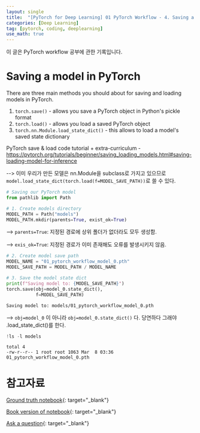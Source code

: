 ```yaml
---
layout: single
title:  "[PyTorch for Deep Learning] 01 PyTorch Workflow - 4. Saving a model in PyTorch"
categories: [Deep Learning]
tag: [pytorch, coding, deeplearning]
use_math: true
---
```


이 글은 PyTorch workflow 공부에 관한 기록입니다.


# Saving a model in PyTorch

There are three main methods you should about for saving and loading models in PyTorch.

1. `torch.save()` - allows you save a PyTorch object in Python's pickle format 
2. `torch.load()` - allows you load a saved PyTorch object
3. `torch.nn.Module.load_state_dict()` - this allows to load a model's saved state dictionary 

PyTorch save & load code tutorial + extra-curriculum - https://pytorch.org/tutorials/beginner/saving_loading_models.html#saving-loading-model-for-inference

--> 이미 우리가 만든 모델은 nn.Module을 subclass로 가지고 있으므로 `model.load_state_dict(torch.load(f=MODEL_SAVE_PATH))`로 쓸 수 있다.


```python
# Saving our PyTorch model
from pathlib import Path

# 1. Create models directory 
MODEL_PATH = Path("models")
MODEL_PATH.mkdir(parents=True, exist_ok=True)
```

--> `parents=True`: 지정된 경로에 상위 폴더가 없더라도 모두 생성함.

--> `exis_ok=True`: 지정된 경로가 이미 존재해도 오류를 발생시키지 않음.

```python
# 2. Create model save path
MODEL_NAME = "01_pytorch_workflow_model_0.pth"
MODEL_SAVE_PATH = MODEL_PATH / MODEL_NAME

# 3. Save the model state dict
print(f"Saving model to: {MODEL_SAVE_PATH}")
torch.save(obj=model_0.state_dict(),
           f=MODEL_SAVE_PATH)
```

    Saving model to: models/01_pytorch_workflow_model_0.pth


--> `obj=model_0` 이 아니라 `obj=model_0.state_dict()` 다. 당연하다 그래야 .load_state_dict()를 한다.


```python
!ls -l models
```

    total 4
    -rw-r--r-- 1 root root 1063 Mar  8 03:36 01_pytorch_workflow_model_0.pth

# 참고자료

[Ground truth notebook](https://github.com/mrdbourke/pytorch-deep-learning/blob/main/01_pytorch_workflow.ipynb){: target="_blank"}

[Book version of notebook](https://www.learnpytorch.io/01_pytorch_workflow/){: target="_blank"}

[Ask a question](https://github.com/mrdbourke/pytorch-deep-learning/discussions){: target="_blank"}